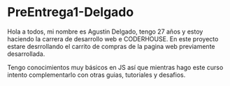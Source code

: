 # PreEntrega1-Delgado

Hola a todos, mi nombre es Agustin Delgado, tengo 27 años y estoy haciendo la carrera de desarrollo web e CODERHOUSE.
En este proyecto estare desrrollando el carrito de compras de la pagina web previamente desarrollada.

Tengo conocimientos muy básicos en JS así que mientras hago este curso intento complementarlo con otras guias, tutoriales y desafios.

